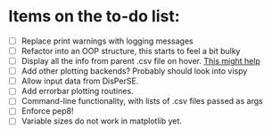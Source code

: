 # Items on the to-do list:

- [ ] Replace print warnings with logging messages
- [ ] Refactor into an OOP structure, this starts to feel a bit bulky
- [ ] Display all the info from parent .csv file on hover. [This might help](https://plot.ly/ggplot2/interactive-tooltip/)
- [ ] Add other plotting backends? Probably should look into vispy
- [ ] Allow input data from DisPerSE.
- [ ] Add errorbar plotting routines.
- [ ] Command-line functionality, with lists of .csv files passed as args
- [ ] Enforce pep8!
- [ ] Variable sizes do not work in matplotlib yet.
